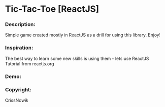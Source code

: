 # Tic-Tac-Toe [ReactJS]

### Description:
Simple game created mostly in ReactJS as a drill for using this library. Enjoy!

### Inspiration:
The best way to learn some new skills is using them - lets use ReactJS Tutorial from reactjs.org

### Demo:


### Copyright:
CrissNowik

